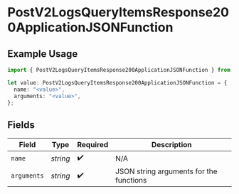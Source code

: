 # PostV2LogsQueryItemsResponse200ApplicationJSONFunction

## Example Usage

```typescript
import { PostV2LogsQueryItemsResponse200ApplicationJSONFunction } from "orq-poc-typescript-multi-env-version/models/operations";

let value: PostV2LogsQueryItemsResponse200ApplicationJSONFunction = {
  name: "<value>",
  arguments: "<value>",
};
```

## Fields

| Field                                   | Type                                    | Required                                | Description                             |
| --------------------------------------- | --------------------------------------- | --------------------------------------- | --------------------------------------- |
| `name`                                  | *string*                                | :heavy_check_mark:                      | N/A                                     |
| `arguments`                             | *string*                                | :heavy_check_mark:                      | JSON string arguments for the functions |